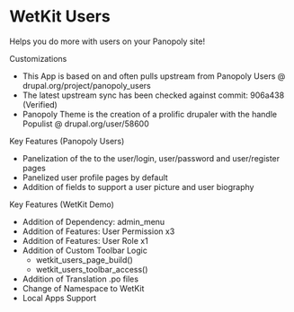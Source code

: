 WetKit Users
==============
Helps you do more with users on your Panopoly site!

Customizations
* This App is based on and often pulls upstream from Panopoly Users @ drupal.org/project/panopoly_users
* The latest upstream sync has been checked against commit: 906a438 (Verified)
* Panopoly Theme is the creation of a prolific drupaler with the handle Populist @ drupal.org/user/58600

Key Features (Panopoly Users)
* Panelization of the to the user/login, user/password and user/register pages
* Panelized user profile pages by default
* Addition of fields to support a user picture and user biography

Key Features (WetKit Demo)
* Addition of Dependency: admin_menu
* Addition of Features: User Permission x3
* Addition of Features: User Role x1
* Addition of Custom Toolbar Logic
    - wetkit_users_page_build()
    - wetkit_users_toolbar_access()
* Addition of Translation .po files
* Change of Namespace to WetKit
* Local Apps Support
